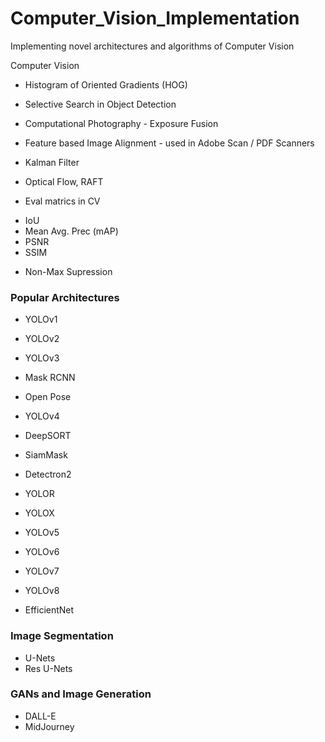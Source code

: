 # Computer_Vision_Implementation
Implementing novel architectures and algorithms of Computer Vision

Computer Vision

* Histogram of Oriented Gradients (HOG)
* Selective Search in Object Detection

* Computational Photography - Exposure Fusion
* Feature based Image Alignment - used in Adobe Scan / PDF Scanners

* Kalman Filter
* Optical Flow, RAFT
* Eval matrics in CV
- IoU
- Mean Avg. Prec (mAP)
- PSNR
- SSIM
* Non-Max Supression

### Popular Architectures
* YOLOv1
* YOLOv2
* YOLOv3
* Mask RCNN
* Open Pose
* YOLOv4
* DeepSORT
* SiamMask
* Detectron2
* YOLOR
* YOLOX
* YOLOv5
* YOLOv6
* YOLOv7
* YOLOv8

* EfficientNet


### Image Segmentation
* U-Nets
* Res U-Nets

### GANs and Image Generation
* DALL-E
* MidJourney
